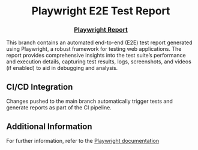 <div align="center">

# Playwright E2E Test Report

### [Playwright Report][Report-url]

<p align="left">
This branch contains an automated end-to-end (E2E) test report generated using Playwright, a robust framework for testing web applications. The report provides comprehensive insights into the test suite’s performance and execution details, capturing test results, logs, screenshots, and videos (if enabled) to aid in debugging and analysis.
</p>

</div>

## CI/CD Integration

<p align="left">
Changes pushed to the main branch automatically trigger tests and generate reports as part of the CI pipeline.
</p>

## Additional Information

For further information, refer to the [Playwright documentation][Playwright-url]

<!-- MARKDOWN LINKS & IMAGES -->

[Report-url]: https://rparin.github.io/Hello-Dog
[Playwright-url]: https://playwright.dev
